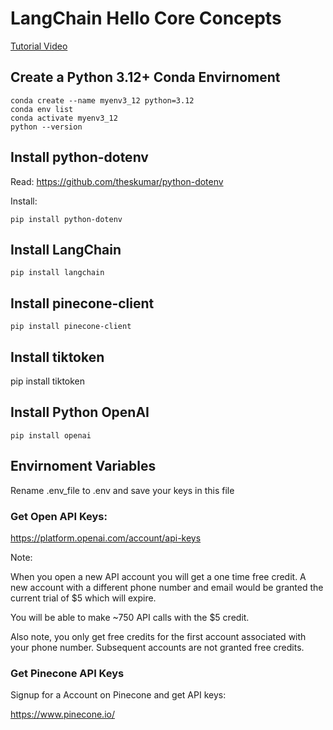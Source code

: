 # LangChain Hello Core Concepts

[Tutorial Video](https://www.youtube.com/watch?v=aywZrzNaKjs)

## Create a Python 3.12+ Conda Envirnoment 

    conda create --name myenv3_12 python=3.12
    conda env list
    conda activate myenv3_12
    python --version


## Install python-dotenv    

Read: https://github.com/theskumar/python-dotenv

Install:

    pip install python-dotenv

## Install LangChain

    pip install langchain


## Install pinecone-client

    pip install pinecone-client

## Install tiktoken

pip install tiktoken

## Install Python OpenAI

    pip install openai

## Envirnoment Variables

Rename .env_file  to .env and save your keys in this file

### Get Open API Keys:

https://platform.openai.com/account/api-keys 

Note: 

When you open a new API account you will get a one time free credit. A new account with a different phone number and email would be granted the current trial of $5 which will expire.

You will be able to make ~750 API calls with the $5 credit.

Also note, you only get free credits for the first account associated with your phone number. Subsequent accounts are not granted free credits.

### Get Pinecone API Keys

Signup for a Account on Pinecone and get API keys:

https://www.pinecone.io/ 
    